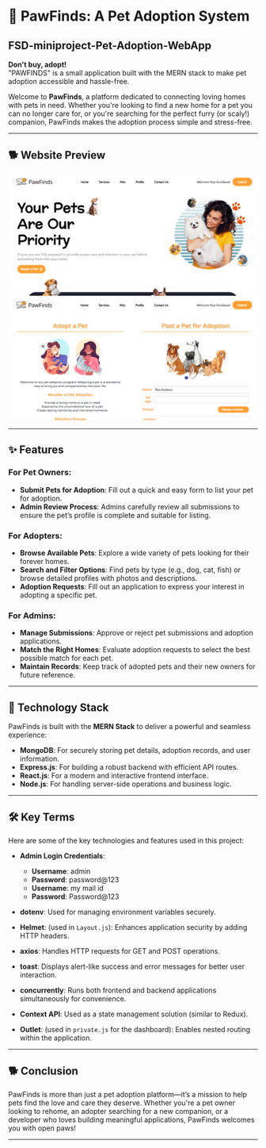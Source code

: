 # 🐾 PawFinds: A Pet Adoption System  
## FSD-miniproject-Pet-Adoption-WebApp  

**Don't buy, adopt!**  
"PAWFINDS" is a small application built with the MERN stack to make pet adoption accessible and hassle-free.  

Welcome to **PawFinds**, a platform dedicated to connecting loving homes with pets in need. Whether you're looking to find a new home for a pet you can no longer care for, or you're searching for the perfect furry (or scaly!) companion, PawFinds makes the adoption process simple and stress-free.  

---
## 🐕 Website Preview

![PawFinds Preview](/assets/ss1.png)  
![PawFinds Preview](/assets/ss2.png)  

---

## ✨ Features  

### For Pet Owners:  
- **Submit Pets for Adoption**: Fill out a quick and easy form to list your pet for adoption.  
- **Admin Review Process**: Admins carefully review all submissions to ensure the pet’s profile is complete and suitable for listing.  

### For Adopters:  
- **Browse Available Pets**: Explore a wide variety of pets looking for their forever homes.  
- **Search and Filter Options**: Find pets by type (e.g., dog, cat, fish) or browse detailed profiles with photos and descriptions.  
- **Adoption Requests**: Fill out an application to express your interest in adopting a specific pet.  

### For Admins:  
- **Manage Submissions**: Approve or reject pet submissions and adoption applications.  
- **Match the Right Homes**: Evaluate adoption requests to select the best possible match for each pet.  
- **Maintain Records**: Keep track of adopted pets and their new owners for future reference.  

---

## 🚀 Technology Stack  

PawFinds is built with the **MERN Stack** to deliver a powerful and seamless experience:  
- **MongoDB**: For securely storing pet details, adoption records, and user information.  
- **Express.js**: For building a robust backend with efficient API routes.  
- **React.js**: For a modern and interactive frontend interface.  
- **Node.js**: For handling server-side operations and business logic.  

---

## 🛠️ Key Terms  

Here are some of the key technologies and features used in this project:  

- **Admin Login Credentials**:  
  - **Username**: admin  
  - **Password**: password@123  
  - **Username**: my mail id  
  - **Password**: Password@123  

- **dotenv**: Used for managing environment variables securely.  
- **Helmet**: (used in `Layout.js`): Enhances application security by adding HTTP headers.  
- **axios**: Handles HTTP requests for GET and POST operations.  
- **toast**: Displays alert-like success and error messages for better user interaction.  
- **concurrently**: Runs both frontend and backend applications simultaneously for convenience.  
- **Context API**: Used as a state management solution (similar to Redux).  
- **Outlet**: (used in `private.js` for the dashboard): Enables nested routing within the application.  

---

## 🐕 Conclusion  

PawFinds is more than just a pet adoption platform—it’s a mission to help pets find the love and care they deserve. Whether you're a pet owner looking to rehome, an adopter searching for a new companion, or a developer who loves building meaningful applications, PawFinds welcomes you with open paws!  

---